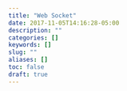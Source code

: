 ```yaml
---
title: "Web Socket"
date: 2017-11-05T14:16:28-05:00
description: ""
categories: []
keywords: []
slug: ""
aliases: []
toc: false
draft: true
---
```

